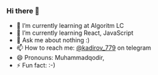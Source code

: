 ### Hi there 👋

- 🔭 I’m currently learning at Algoritm LC
- 🌱 I’m currently learning React, JavaScript
- 💬 Ask me about nothing :)
- 📫 How to reach me: [@kadirov_779](https://t.me/tasks779) on telegram
- 😄 Pronouns: Muhammadqodir,
- ⚡️ Fun fact: :-)

<a href="https://github.com/muhammadqodir779">
<!--   <img src="https://spotify-readme-vodiylik.vercel.app/api?scan=true&theme=light&spin=0" alt="Current Spotify Song"> -->
</a>
